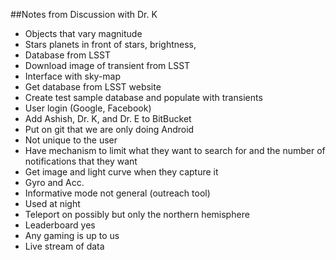 ##Notes from Discussion with Dr. K

* Objects that vary magnitude
* Stars planets in front of stars, brightness,
* Database from LSST
* Download image of transient from LSST
* Interface with sky-map
* Get database from LSST website
* Create test sample database and populate with transients
* User login (Google, Facebook)
* Add Ashish, Dr. K, and Dr. E to BitBucket
* Put on git that we are only doing Android
* Not unique to the user
* Have mechanism to limit what they want to search for and the number of notifications that they want
* Get image and light curve when they capture it
* Gyro and Acc.
* Informative mode not general (outreach tool)
* Used at night
* Teleport on possibly but only the northern hemisphere
* Leaderboard yes
* Any gaming is up to us
* Live stream of data
